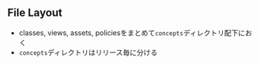 ## File Layout

* classes, views, assets, policiesをまとめて`concepts`ディレクトリ配下におく
* `concepts`ディレクトリはリリース毎に分ける

